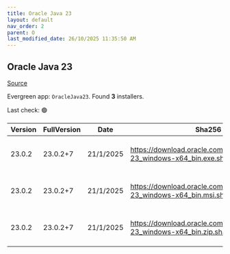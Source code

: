 ```yaml
---
title: Oracle Java 23
layout: default
nav_order: 2
parent: O
last_modified_date: 26/10/2025 11:35:50 AM
---
```


## Oracle Java 23

[Source](https://www.oracle.com/java/technologies/downloads/#java23)

Evergreen app: `OracleJava23`. Found **3** installers.

Last check: 🟢

| Version | FullVersion | Date      | Sha256                                                                       | Type | URI                                                                                                                                            |
| ------- | ----------- | --------- | ---------------------------------------------------------------------------- | ---- | ---------------------------------------------------------------------------------------------------------------------------------------------- |
| 23.0.2  | 23.0.2+7    | 21/1/2025 | https://download.oracle.com/java/23/latest/jdk-23_windows-x64_bin.exe.sha256 | exe  | [https://download.oracle.com/java/23/latest/jdk-23_windows-x64_bin.exe](https://download.oracle.com/java/23/latest/jdk-23_windows-x64_bin.exe) |
| 23.0.2  | 23.0.2+7    | 21/1/2025 | https://download.oracle.com/java/23/latest/jdk-23_windows-x64_bin.msi.sha256 | msi  | [https://download.oracle.com/java/23/latest/jdk-23_windows-x64_bin.msi](https://download.oracle.com/java/23/latest/jdk-23_windows-x64_bin.msi) |
| 23.0.2  | 23.0.2+7    | 21/1/2025 | https://download.oracle.com/java/23/latest/jdk-23_windows-x64_bin.zip.sha256 | zip  | [https://download.oracle.com/java/23/latest/jdk-23_windows-x64_bin.zip](https://download.oracle.com/java/23/latest/jdk-23_windows-x64_bin.zip) |
